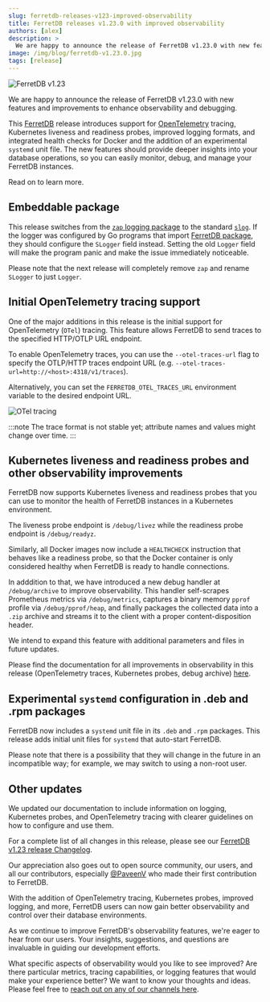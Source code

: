 ```yaml
---
slug: ferretdb-releases-v123-improved-observability
title: FerretDB releases v1.23.0 with improved observability
authors: [alex]
description: >
  We are happy to announce the release of FerretDB v1.23.0 with new features and improvements to enhance observability and debugging.
image: /img/blog/ferretdb-v1.23.0.jpg
tags: [release]
---
```


![FerretDB v1.23](/img/blog/ferretdb-v1.23.0.jpg)

We are happy to announce the release of FerretDB v1.23.0 with new features and improvements to enhance observability and debugging.

<!--truncate-->

This [FerretDB](https://www.ferretdb.com/) release introduces support for [OpenTelemetry](https://opentelemetry.io/) tracing, Kubernetes liveness and readiness probes, improved logging formats, and integrated health checks for Docker and the addition of an experimental `systemd` unit file.
The new features should provide deeper insights into your database operations, so you can easily monitor, debug, and manage your FerretDB instances.

Read on to learn more.

## Embeddable package

This release switches from the [`zap` logging package](https://github.com/uber-go/zap) to the standard [`slog`](https://pkg.go.dev/log/slog).
If the logger was configured by Go programs that import [FerretDB package](https://pkg.go.dev/github.com/FerretDB/FerretDB/ferretdb), they should configure the `SLogger` field instead.
Setting the old `Logger` field will make the program panic and make the issue immediately noticeable.

Please note that the next release will completely remove `zap` and rename `SLogger` to just `Logger`.

## Initial OpenTelemetry tracing support

One of the major additions in this release is the initial support for OpenTelemetry (`OTel`) tracing.
This feature allows FerretDB to send traces to the specified HTTP/OTLP URL endpoint.

To enable OpenTelemetry traces, you can use the `--otel-traces-url` flag to specify the OTLP/HTTP traces endpoint URL (e.g. `--otel-traces-url=http://<host>:4318/v1/traces`).

Alternatively, you can set the `FERRETDB_OTEL_TRACES_URL` environment variable to the desired endpoint URL.

![OTel tracing](/img/blog/otel-tracing.png)

:::note
The trace format is not stable yet; attribute names and values might change over time.
:::

## Kubernetes liveness and readiness probes and other observability improvements

FerretDB now supports Kubernetes liveness and readiness probes that you can use to monitor the health of FerretDB instances in a Kubernetes environment.

The liveness probe endpoint is `/debug/livez` while the readiness probe endpoint is `/debug/readyz`.

Similarly, all Docker images now include a `HEALTHCHECK` instruction that behaves like a readiness probe, so that the Docker container is only considered healthy when FerretDB is ready to handle connections.

In adddition to that, we have introduced a new debug handler at `/debug/archive` to improve observability.
This handler self-scrapes Prometheus metrics via `/debug/metrics`, captures a binary memory `pprof` profile via `/debug/pprof/heap`, and finally packages the collected data into a `.zip` archive and streams it to the client with a proper content-disposition header.

We intend to expand this feature with additional parameters and files in future updates.

Please find the documentation for all improvements in observability in this release (OpenTelemetry traces, Kubernetes probes, debug archive) [here](https://docs.ferretdb.io/configuration/observability/).

## Experimental `systemd` configuration in .deb and .rpm packages

FerretDB now includes a `systemd` unit file in its `.deb` and `.rpm` packages.
This release adds initial unit files for `systemd` that auto-start FerretDB.

Please note that there is a possibility that they will change in the future in an incompatible way; for example, we may switch to using a non-root user.

## Other updates

We updated our documentation to include information on logging, Kubernetes probes, and OpenTelemetry tracing with clearer guidelines on how to configure and use them.

For a complete list of all changes in this release, please see our [FerretDB v1.23 release Changelog](https://github.com/FerretDB/FerretDB/releases/tag/v1.23.0).

Our appreciation also goes out to open source community, our users, and all our contributors, especially [@PaveenV](https://github.com/PaveenV) who made their first contribution to FerretDB.

With the addition of OpenTelemetry tracing, Kubernetes probes, improved logging, and more, FerretDB users can now gain better observability and control over their database environments.

As we continue to improve FerretDB's observability features, we're eager to hear from our users.
Your insights, suggestions, and questions are invaluable in guiding our development efforts.

What specific aspects of observability would you like to see improved?
Are there particular metrics, tracing capabilities, or logging features that would make your experience better?
We want to know your thoughts and ideas.
Please feel free to [reach out on any of our channels here](https://docs.ferretdb.io/#community).
